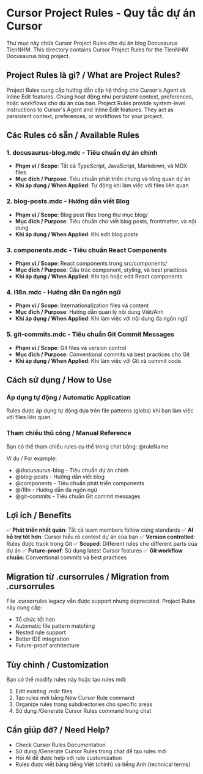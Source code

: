 # Cursor Project Rules - Quy tắc dự án Cursor

Thư mục này chứa Cursor Project Rules cho dự án blog Docusaurus TienNHM.
This directory contains Cursor Project Rules for the TienNHM Docusaurus blog project.

## Project Rules là gì? / What are Project Rules?
Project Rules cung cấp hướng dẫn cấp hệ thống cho Cursor's Agent và Inline Edit features. Chúng hoạt động như persistent context, preferences, hoặc workflows cho dự án của bạn.
Project Rules provide system-level instructions to Cursor's Agent and Inline Edit features. They act as persistent context, preferences, or workflows for your project.

## Các Rules có sẵn / Available Rules

### 1. docusaurus-blog.mdc - Tiêu chuẩn dự án chính
- **Phạm vi / Scope**: Tất cả TypeScript, JavaScript, Markdown, và MDX files
- **Mục đích / Purpose**: Tiêu chuẩn phát triển chung và tổng quan dự án
- **Khi áp dụng / When Applied**: Tự động khi làm việc với files liên quan

### 2. blog-posts.mdc - Hướng dẫn viết Blog
- **Phạm vi / Scope**: Blog post files trong thư mục blog/
- **Mục đích / Purpose**: Tiêu chuẩn cho viết blog posts, frontmatter, và nội dung
- **Khi áp dụng / When Applied**: Khi edit blog posts

### 3. components.mdc - Tiêu chuẩn React Components
- **Phạm vi / Scope**: React components trong src/components/
- **Mục đích / Purpose**: Cấu trúc component, styling, và best practices
- **Khi áp dụng / When Applied**: Khi tạo hoặc edit React components

### 4. i18n.mdc - Hướng dẫn Đa ngôn ngữ
- **Phạm vi / Scope**: Internationalization files và content
- **Mục đích / Purpose**: Hướng dẫn quản lý nội dung Việt/Anh
- **Khi áp dụng / When Applied**: Khi làm việc với nội dung đa ngôn ngữ

### 5. git-commits.mdc - Tiêu chuẩn Git Commit Messages
- **Phạm vi / Scope**: Git files và version control
- **Mục đích / Purpose**: Conventional commits và best practices cho Git
- **Khi áp dụng / When Applied**: Khi làm việc với Git và commit code

## Cách sử dụng / How to Use

### Áp dụng tự động / Automatic Application
Rules được áp dụng tự động dựa trên file patterns (globs) khi bạn làm việc với files liên quan.

### Tham chiếu thủ công / Manual Reference
Bạn có thể tham chiếu rules cụ thể trong chat bằng:
@ruleName

Ví dụ / For example:
- @docusaurus-blog - Tiêu chuẩn dự án chính
- @blog-posts - Hướng dẫn viết blog
- @components - Tiêu chuẩn phát triển components
- @i18n - Hướng dẫn đa ngôn ngữ
- @git-commits - Tiêu chuẩn Git commit messages

## Lợi ích / Benefits

✅ **Phát triển nhất quán**: Tất cả team members follow cùng standards
✅ **AI hỗ trợ tốt hơn**: Cursor hiểu rõ context dự án của bạn
✅ **Version controlled**: Rules được track trong Git
✅ **Scoped**: Different rules cho different parts của dự án
✅ **Future-proof**: Sử dụng latest Cursor features
✅ **Git workflow chuẩn**: Conventional commits và best practices

## Migration từ .cursorrules / Migration from .cursorrules

File .cursorrules legacy vẫn được support nhưng deprecated. Project Rules này cung cấp:

- Tổ chức tốt hơn
- Automatic file pattern matching
- Nested rule support
- Better IDE integration
- Future-proof architecture

## Tùy chỉnh / Customization

Bạn có thể modify rules này hoặc tạo rules mới:

1. Edit existing .mdc files
2. Tạo rules mới bằng New Cursor Rule command
3. Organize rules trong subdirectories cho specific areas
4. Sử dụng /Generate Cursor Rules command trong chat

## Cần giúp đỡ? / Need Help?

- Check Cursor Rules Documentation
- Sử dụng /Generate Cursor Rules trong chat để tạo rules mới
- Hỏi AI để được help với rule customization
- Rules được viết bằng tiếng Việt (chính) và tiếng Anh (technical terms)
